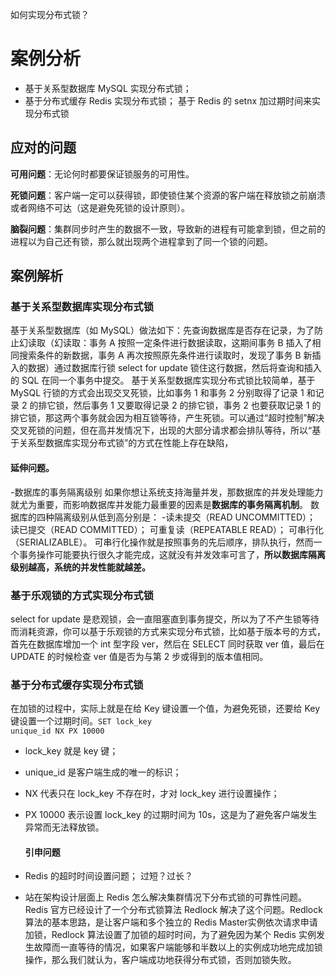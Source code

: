 如何实现分布式锁？
# 案例分析
- 基于关系型数据库 MySQL 实现分布式锁；
- 基于分布式缓存 Redis 实现分布式锁；
 基于 Redis 的 setnx 加过期时间来实现分布式锁
## 应对的问题
<strong >可用问题</strong>：无论何时都要保证锁服务的可用性。

<strong >死锁问题</strong>：客户端一定可以获得锁，即使锁住某个资源的客户端在释放锁之前崩溃或者网络不可达（这是避免死锁的设计原则）。

<strong>脑裂问题</strong>：集群同步时产生的数据不一致，导致新的进程有可能拿到锁，但之前的进程以为自己还有锁，那么就出现两个进程拿到了同一个锁的问题。
## 案例解析

### 基于关系型数据库实现分布式锁
基于关系型数据库（如 MySQL）做法如下：先查询数据库是否存在记录，为了防止幻读取（幻读取：事务 A 按照一定条件进行数据读取，这期间事务 B 插入了相同搜索条件的新数据，事务 A 再次按照原先条件进行读取时，发现了事务 B 新插入的数据）通过数据库行锁 select for update 锁住这行数据，然后将查询和插入的 SQL 在同一个事务中提交。
基于关系型数据库实现分布式锁比较简单，基于 MySQL 行锁的方式会出现交叉死锁，比如事务 1 和事务 2 分别取得了记录 1 和记录 2 的排它锁，然后事务 1 又要取得记录 2 的排它锁，事务 2 也要获取记录 1 的排它锁，那这两个事务就会因为相互锁等待，产生死锁。可以通过“超时控制”解决交叉死锁的问题，但在高并发情况下，出现的大部分请求都会排队等待，所以“基于关系型数据库实现分布式锁”的方式在性能上存在缺陷，

#### 延伸问题。
-数据库的事务隔离级别
如果你想让系统支持海量并发，那数据库的并发处理能力就尤为重要，而影响数据库并发能力最重要的因素是<strong >数据库的事务隔离机制</strong>。
数据库的四种隔离级别从低到高分别是：
-读未提交（READ UNCOMMITTED）；
读已提交（READ COMMITTED）；
可重复读（REPEATABLE READ）；
可串行化（SERIALIZABLE）。
可串行化操作就是按照事务的先后顺序，排队执行，然而一个事务操作可能要执行很久才能完成，这就没有并发效率可言了，<strong data->所以数据库隔离级别越高，系统的并发性能就越差。</strong>

### 基于乐观锁的方式实现分布式锁
select for update 是悲观锁，会一直阻塞直到事务提交，所以为了不产生锁等待而消耗资源，你可以基于乐观锁的方式来实现分布式锁，比如基于版本号的方式，首先在数据库增加一个 int 型字段 ver，然后在 SELECT 同时获取 ver 值，最后在 UPDATE 的时候检查 ver 值是否为与第 2 步或得到的版本值相同。

### 基于分布式缓存实现分布式锁
在加锁的过程中，实际上就是在给 Key 键设置一个值，为避免死锁，还要给 Key 键设置一个过期时间。<code data-language="basic">SET lock_key unique_id NX PX 10000</code>
- lock_key 就是 key 键；
- unique_id 是客户端生成的唯一的标识；
- NX 代表只在 lock_key 不存在时，才对 lock_key 进行设置操作；
- PX 10000 表示设置 lock_key 的过期时间为 10s，这是为了避免客户端发生异常而无法释放锁。

  #### 引申问题
- Redis 的超时时间设置问题；
 过短？过长？
- 站在架构设计层面上 Redis 怎么解决集群情况下分布式锁的可靠性问题。
Redis 官方已经设计了一个分布式锁算法 Redlock 解决了这个问题。Redlock 算法的基本思路，是让客户端和多个独立的 Redis Master实例依次请求申请加锁，Redlock 算法设置了加锁的超时时间，为了避免因为某个 Redis 实例发生故障而一直等待的情况，如果客户端能够和半数以上的实例成功地完成加锁操作，那么我们就认为，客户端成功地获得分布式锁，否则加锁失败。















